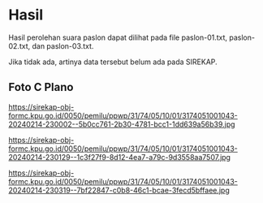 # Hasil

Hasil perolehan suara paslon dapat dilihat pada file paslon-01.txt, paslon-02.txt, dan paslon-03.txt.

Jika tidak ada, artinya data tersebut belum ada pada SIREKAP.

## Foto C Plano

https://sirekap-obj-formc.kpu.go.id/0050/pemilu/ppwp/31/74/05/10/01/3174051001043-20240214-230002--5b0cc761-2b30-4781-bcc1-1dd639a56b39.jpg

https://sirekap-obj-formc.kpu.go.id/0050/pemilu/ppwp/31/74/05/10/01/3174051001043-20240214-230129--1c3f27f9-8d12-4ea7-a79c-9d3558aa7507.jpg

https://sirekap-obj-formc.kpu.go.id/0050/pemilu/ppwp/31/74/05/10/01/3174051001043-20240214-230319--7bf22847-c0b8-46c1-bcae-3fecd5bffaee.jpg
